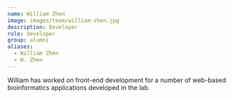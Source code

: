 ```yaml
---
name: William Zhen
image: images/team/william-zhen.jpg
description: Developer
role: developer
group: alumni
aliases:
  - William Zhen
  - W. Zhen
---
```


William has worked on front-end development for a number of web-based bioinformatics applications  developed in the lab.
